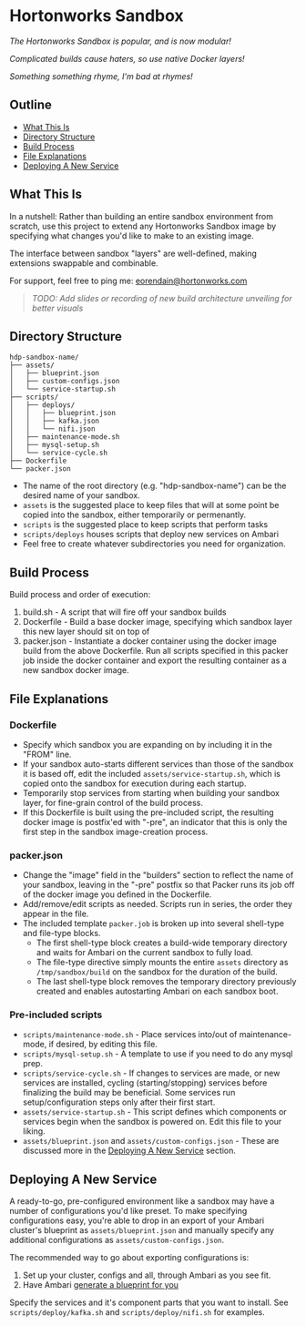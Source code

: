 # Hortonworks Sandbox

_The Hortonworks Sandbox is popular, and is now modular!_

_Complicated builds cause haters, so use native Docker layers!_

_Something something rhyme, I'm bad at rhymes!_

## Outline

-   [What This Is](#what-this-is)
-   [Directory Structure](#directory-structure)
-   [Build Process](#build-process)
-   [File Explanations](#file-explanations)
-   [Deploying A New Service](#deploying-a-new-service)


## What This Is

In a nutshell: Rather than building an entire sandbox environment from scratch, use this project to extend any Hortonworks Sandbox image by specifying what changes you'd like to make to an existing image.

The interface between sandbox "layers" are well-defined, making extensions swappable and combinable.

For support, feel free to ping me:
eorendain@hortonworks.com

> _TODO: Add slides or recording of new build architecture unveiling for better visuals_

## Directory Structure

```
hdp-sandbox-name/
├── assets/
│   ├── blueprint.json
│   ├── custom-configs.json
│   └── service-startup.sh
├── scripts/
│   ├── deploys/
│   │   ├── blueprint.json
│   │   ├── kafka.json
│   │   └── nifi.json
│   ├── maintenance-mode.sh
│   ├── mysql-setup.sh
│   └── service-cycle.sh
├── Dockerfile
└── packer.json
```

-   The name of the root directory (e.g. "hdp-sandbox-name") can be the desired name of your sandbox.
-   `assets` is the suggested place to keep files that will at some point be copied into the sandbox, either temporarily or permenantly.
-   `scripts` is the suggested place to keep scripts that perform tasks
-   `scripts/deploys` houses scripts that deploy new services on Ambari
-   Feel free to create whatever subdirectories you need for organization.

## Build Process

Build process and order of execution:
1.  build.sh - A script that will fire off your sandbox builds
2.  Dockerfile - Build a base docker image, specifying which sandbox layer this new layer should sit on top of
3.  packer.json - Instantiate a docker container using the docker image build from the above Dockerfile.  Run all scripts specified in this packer job inside the docker container and export the resulting container as a new sandbox docker image.

## File Explanations

### Dockerfile

-   Specify which sandbox you are expanding on by including it in the "FROM" line.
-   If your sandbox auto-starts different services than those of the sandbox it is based off, edit the included `assets/service-startup.sh`, which is copied onto the sandbox for execution during each startup.
-   Temporarily stop services from starting when building your sandbox layer, for fine-grain control of the build process.
-   If this Dockerfile is built using the pre-included script, the resulting docker image is postfix'ed with "-pre", an indicator that this is only the first step in the sandbox image-creation process.

### packer.json

-   Change the "image" field in the "builders" section to reflect the name of your sandbox, leaving in the "-pre" postfix so that Packer runs its job off of the docker image you defined in the Dockerfile.
-   Add/remove/edit scripts as needed.  Scripts run in series, the order they appear in the file.
-   The included template `packer.job` is broken up into several shell-type and file-type blocks.
    -   The first shell-type block creates a build-wide temporary directory and waits for Ambari on the current sandbox to fully load.
    -   The file-type directive simply mounts the entire `assets` directory as `/tmp/sandbox/build` on the sandbox for the duration of the build.
    -   The last shell-type block removes the temporary directory previously created and enables autostarting Ambari on each sandbox boot.

### Pre-included scripts

-   `scripts/maintenance-mode.sh` - Place services into/out of maintenance-mode, if desired, by editing this file.
-   `scripts/mysql-setup.sh` - A template to use if you need to do any mysql prep.
-   `scripts/service-cycle.sh` - If changes to services are made, or new services are installed, cycling (starting/stopping) services before finalizing the build may be beneficial.  Some services run setup/configuration steps only after their first start.
-   `assets/service-startup.sh` - This script defines which components or services begin when the sandbox is powered on.  Edit this file to your liking.
-   `assets/blueprint.json` and `assets/custom-configs.json` - These are discussed more in the [Deploying A New Service](#deploying-a-new-service) section.

## Deploying A New Service

A ready-to-go, pre-configured environment like a sandbox may have a number of configurations you'd like preset.  To make specifying configurations easy, you're able to drop in an export of your Ambari cluster's blueprint as `assets/blueprint.json` and manually specify any additional configurations as `assets/custom-configs.json`.

The recommended way to go about exporting configurations is:
1.  Set up your cluster, configs and all, through Ambari as you see fit.
2.  Have Ambari [generate a blueprint for you](https://cwiki.apache.org/confluence/display/AMBARI/Blueprints#Blueprints-Step1:CreateBlueprint)

Specify the services and it's component parts that you want to install.  See `scripts/deploy/kafka.sh` and `scripts/deploy/nifi.sh` for examples.
